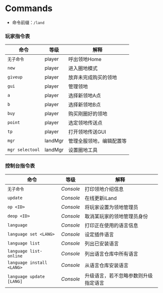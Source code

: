 # Commands

 - 命令前缀：`/land`

### 玩家指令表

命令 | 等级 | 解释
-|-|-
`无子命令` | player | 呼出领地Home
`new` | player | 进入圈地模式
`giveup` | player | 放弃未完成购买的领地
`gui` | player | 管理领地
`a` | player | 选择新领地A点
`b` | player | 选择新领地B点
`buy` | player | 购买刚圈好的领地
`point` | player | 选定领地传送点
`tp` | player | 打开领地传送GUI
`mgr` | landMgr | 管理全服领地，编辑配置等
`mgr selectool` | landMgr | 设置圈地工具

### 控制台指令表

命令 | 等级 | 解释
-|-|-
`无子命令` | *Console* | 打印领地介绍信息
`update` | *Console* | 在线更新iLand
`op <ID>` | *Console* | 将玩家设置为领地管理员
`deop <ID>` | *Console* | 取消某玩家的领地管理员身份
`language` | *Console* | 打印正在使用的语言信息
`language set <LANG>` | *Console* | 设定插件语言
`language list` | *Console* | 列出已安装语言
`language list-online` | *Console* | 列出语言仓库中所有语言
`language install <LANG>` | *Console* | 从语言仓库安装语言
`language update [LANG]` | *Console* | 升级语言，若不忽略参数则升级指定语言
